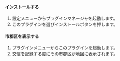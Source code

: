 #### インストールする

1. 設定メニューからプラグインマネージャを起動します。
2. このプラグインを選びインストールボタンを押します。

#### 市郡区を表示する

1. プラグインメニューからこのプラグインを起動します。
2. 交信を記録する度にその市郡区が地図に表示されます。

